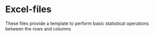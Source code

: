 # Excel-files 
These files provide a template to perform basic statistical operations between the rows and columns
